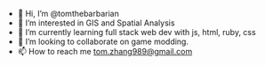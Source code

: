 - 👋 Hi, I’m @tomthebarbarian
- 👀 I’m interested in GIS and Spatial Analysis
- 🌱 I’m currently learning full stack web dev with js, html, ruby, css
- 💞️ I’m looking to collaborate on game modding.
- 📫 How to reach me tom.zhang989@gmail.com

<!---
tomthebarbarian/tomthebarbarian is a ✨ special ✨ repository because its `README.md` (this file) appears on your GitHub profile.
You can click the Preview link to take a look at your changes.
--->
